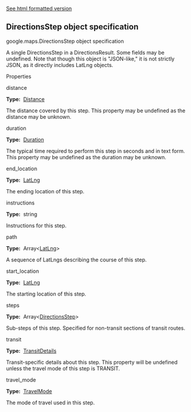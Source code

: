 [See html formatted version](https://huasofoundries.github.io/google-maps-documentation/DirectionsStep.html)


DirectionsStep object specification
-----------------------------------

google.maps.DirectionsStep object specification

A single DirectionsStep in a DirectionsResult. Some fields may be undefined. Note that though this object is "JSON-like," it is not strictly JSON, as it directly includes LatLng objects.

Properties

distance

**Type:**  [Distance](https://github.com/amenadiel/google-maps-documentation/blob/master/docs/Distance.md)

The distance covered by this step. This property may be undefined as the distance may be unknown.

duration

**Type:**  [Duration](https://github.com/amenadiel/google-maps-documentation/blob/master/docs/Duration.md)

The typical time required to perform this step in seconds and in text form. This property may be undefined as the duration may be unknown.

end\_location

**Type:**  [LatLng](https://github.com/amenadiel/google-maps-documentation/blob/master/docs/LatLng.md)

The ending location of this step.

instructions

**Type:**  string

Instructions for this step.

path

**Type:**  Array<[LatLng](https://github.com/amenadiel/google-maps-documentation/blob/master/docs/LatLng.md)\>

A sequence of LatLngs describing the course of this step.

start\_location

**Type:**  [LatLng](https://github.com/amenadiel/google-maps-documentation/blob/master/docs/LatLng.md)

The starting location of this step.

steps

**Type:**  Array<[DirectionsStep](https://github.com/amenadiel/google-maps-documentation/blob/master/docs/DirectionsStep.md)\>

Sub-steps of this step. Specified for non-transit sections of transit routes.

transit

**Type:**  [TransitDetails](https://github.com/amenadiel/google-maps-documentation/blob/master/docs/TransitDetails.md)

Transit-specific details about this step. This property will be undefined unless the travel mode of this step is TRANSIT.

travel\_mode

**Type:**  [TravelMode](https://github.com/amenadiel/google-maps-documentation/blob/master/docs/TravelMode.md)

The mode of travel used in this step.